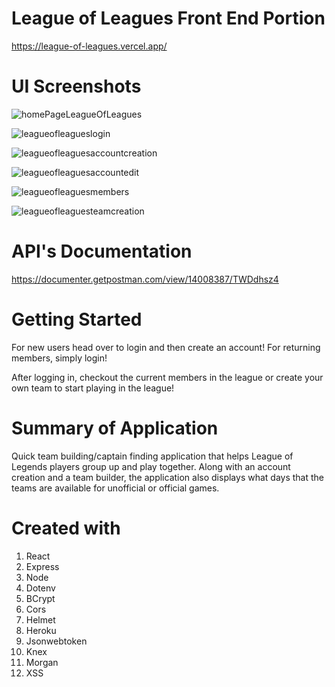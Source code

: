 # League of Leagues Front End Portion

https://league-of-leagues.vercel.app/

# UI Screenshots

![homePageLeagueOfLeagues](https://user-images.githubusercontent.com/10673324/109452914-63f80580-7a16-11eb-9b0c-9f009f1c4570.PNG)

![leagueofleagueslogin](https://user-images.githubusercontent.com/10673324/109453021-a588b080-7a16-11eb-852e-e2e63513a346.PNG)

![leagueofleaguesaccountcreation](https://user-images.githubusercontent.com/10673324/109452971-80943d80-7a16-11eb-84f3-9742c2a34f17.PNG)

![leagueofleaguesaccountedit](https://user-images.githubusercontent.com/10673324/109452988-9144b380-7a16-11eb-94d8-1f52a2ffe986.PNG)

![leagueofleaguesmembers](https://user-images.githubusercontent.com/10673324/109453052-b76a5380-7a16-11eb-9d4e-6c91ae200d82.PNG)

![leagueofleaguesteamcreation](https://user-images.githubusercontent.com/10673324/109453073-c0f3bb80-7a16-11eb-805b-9a40fe1a33c7.PNG)

# API's Documentation

https://documenter.getpostman.com/view/14008387/TWDdhsz4

# Getting Started

For new users head over to login and then create an account! For returning members, simply login!

After logging in, checkout the current members in the league or create your own team to start playing in the league!

# Summary of Application

Quick team building/captain finding application that helps League of Legends players group up and play together. Along with an account creation and a team builder, the application also displays what days that the teams are available for unofficial or official games.

# Created with

1. React
2. Express
3. Node
4. Dotenv
5. BCrypt
6. Cors
7. Helmet
8. Heroku
9. Jsonwebtoken
10. Knex
11. Morgan
12. XSS
